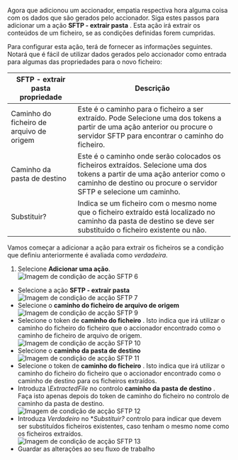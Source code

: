 Agora que adicionou um accionador, empatia respectiva hora alguma coisa com os dados que são gerados pelo accionador. Siga estes passos para adicionar um a ação **SFTP - extrair pasta** . Esta ação irá extrair os conteúdos de um ficheiro, se as condições definidas forem cumpridas. 

Para configurar esta ação, terá de fornecer as informações seguintes. Notará que é fácil de utilizar dados gerados pelo accionador como entrada para algumas das propriedades para o novo ficheiro:

|SFTP - extrair pasta propriedade|Descrição|
|---|---|
|Caminho do ficheiro de arquivo de origem|Este é o caminho para o ficheiro a ser extraído. Pode Selecione uma dos tokens a partir de uma ação anterior ou procure o servidor SFTP para encontrar o caminho do ficheiro.|
|Caminho da pasta de destino|Este é o caminho onde serão colocados os ficheiros extraídos. Selecione uma dos tokens a partir de uma ação anterior como o caminho de destino ou procure o servidor SFTP e selecione um caminho.|
|Substituir?|Indica se um ficheiro com o mesmo nome que o ficheiro extraído está localizado no caminho da pasta de destino se deve ser substituído o ficheiro existente ou não.|

Vamos começar a adicionar a ação para extrair os ficheiros se a condição que definiu anteriormente é avaliada como *verdadeira*. 

1. Selecione **Adicionar uma ação**.        
![Imagem de condição de acção SFTP 6](./media/connectors-create-api-sftp/condition-6.png)   
- Selecione a ação **SFTP - extrair pasta**      
![Imagem de condição de acção SFTP 7](./media/connectors-create-api-sftp/condition-7.png)   
- Selecione o **caminho do ficheiro de arquivo de origem**              
![Imagem de condição de acção SFTP 9](./media/connectors-create-api-sftp/condition-9.png)   
- Selecione o token de **caminho do ficheiro** . Isto indica que irá utilizar o caminho do ficheiro do ficheiro que o accionador encontrado como o caminho de ficheiro de arquivo de origem.           
![Imagem de condição de acção SFTP 10](./media/connectors-create-api-sftp/condition-10.png)   
- Selecione o **caminho da pasta de destino**           
![Imagem de condição de acção SFTP 11](./media/connectors-create-api-sftp/condition-11.png)   
- Selecione o token de **caminho do ficheiro** . Isto indica que irá utilizar o caminho do ficheiro do ficheiro que o accionador encontrado como o caminho de destino para os ficheiros extraídos.   
- Introduza *\ExtractedFile* no controlo **caminho da pasta de destino** . Faça isto apenas depois do token de caminho do ficheiro no controlo de caminho da pasta de destino.         
![Imagem de condição de acção SFTP 12](./media/connectors-create-api-sftp/condition-12.png)   
- Introduza *Verdadeiro* no **Substituir?* controlo para indicar que devem ser substituídos ficheiros existentes, caso tenham o mesmo nome como os ficheiros extraídos.      
![Imagem de condição de acção SFTP 13](./media/connectors-create-api-sftp/condition-13.png)   
- Guardar as alterações ao seu fluxo de trabalho  
